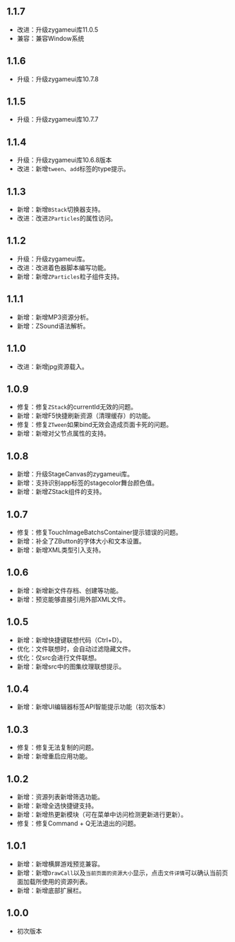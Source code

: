 ## 1.1.7
- 改进：升级zygameui库11.0.5
- 兼容：兼容Window系统

## 1.1.6
- 升级：升级zygameui库10.7.8

## 1.1.5
- 升级：升级zygameui库10.7.7

## 1.1.4
- 升级：升级zygameui库10.6.8版本
- 改进：新增`tween`、`add`标签的type提示。

## 1.1.3
- 新增：新增`BStack`切换器支持。
- 改进：改进`ZParticles`的属性访问。

## 1.1.2
- 升级：升级zygameui库。
- 改进：改进着色器脚本编写功能。
- 新增：新增`ZParticles`粒子组件支持。

## 1.1.1
- 新增：新增MP3资源分析。
- 新增：ZSound语法解析。

## 1.1.0
- 改进：新增jpg资源载入。

## 1.0.9
- 修复：修复`ZStack`的currentId无效的问题。
- 新增：新增F5快捷刷新资源（清理缓存）的功能。
- 修复：修复`ZTween`如果bind无效会造成页面卡死的问题。
- 新增：新增对父节点属性的支持。

## 1.0.8
- 新增：升级StageCanvas的zygameui库。
- 新增：支持识别app标签的stagecolor舞台颜色值。
- 新增：新增ZStack组件的支持。

## 1.0.7
- 修复：修复TouchImageBatchsContainer提示错误的问题。
- 新增：补全了ZButton的字体大小和文本设置。
- 新增：新增XML类型引入支持。

## 1.0.6
- 新增：新增新文件存档、创建等功能。
- 新增：预览能够直接引用外部XML文件。

## 1.0.5
- 新增：新增快捷键联想代码（Ctrl+D）。
- 优化：文件联想时，会自动过滤隐藏文件。
- 优化：仅src会进行文件联想。
- 新增：新增src中的图集纹理联想提示。

## 1.0.4
- 新增：新增UI编辑器标签API智能提示功能（初次版本）

## 1.0.3
- 修复：修复无法复制的问题。
- 新增：新增重启应用功能。

## 1.0.2
- 新增：资源列表新增筛选功能。
- 新增：新增全选快捷键支持。
- 新增：新增热更新模块（可在菜单中访问检测更新进行更新）。
- 修复：修复Command + Q无法退出的问题。

## 1.0.1
- 新增：新增横屏游戏预览兼容。
- 新增：新增`DrawCall`以及`当前页面的资源大小`显示，点击`文件详情`可以确认当前页面加载所使用的资源列表。
- 新增：新增底部扩展栏。

## 1.0.0
- 初次版本